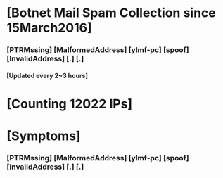 # [Botnet Mail Spam Collection since 15March2016]
### [PTRMssing] [MalformedAddress] [ylmf-pc] [spoof] [InvalidAddress] [.] [.]
#### [Updated every 2~3 hours]

# [Counting 12022 IPs]

# [Symptoms] 
###   [PTRMssing] [MalformedAddress] [ylmf-pc] [spoof] [InvalidAddress] [.] [.]
